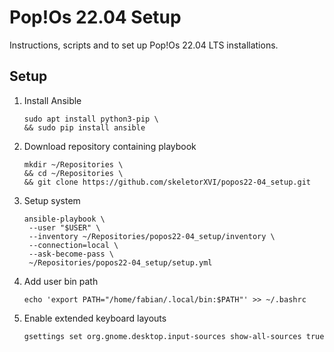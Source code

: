 # Pop!Os 22.04 Setup

Instructions, scripts and to set up Pop!Os 22.04 LTS installations.

## Setup

1. Install Ansible
   ```shell
   sudo apt install python3-pip \
   && sudo pip install ansible
   ```
2. Download repository containing playbook
   ```shell
   mkdir ~/Repositories \
   && cd ~/Repositories \
   && git clone https://github.com/skeletorXVI/popos22-04_setup.git
   ```
3. Setup system
   ```shell
   ansible-playbook \
    --user "$USER" \
    --inventory ~/Repositories/popos22-04_setup/inventory \
    --connection=local \
    --ask-become-pass \
    ~/Repositories/popos22-04_setup/setup.yml
   ```
4. Add user bin path
   ```shell
   echo 'export PATH="/home/fabian/.local/bin:$PATH"' >> ~/.bashrc
   ```
5. Enable extended keyboard layouts
   ```shell
   gsettings set org.gnome.desktop.input-sources show-all-sources true
   ```

